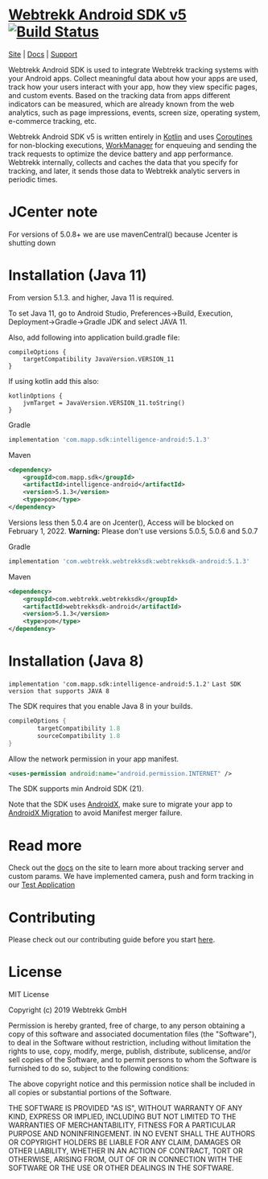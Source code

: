 # [Webtrekk Android SDK v5](https://webtrekk.github.io/webtrekk-android-sdk-v5/) [![Build Status](https://travis-ci.com/Webtrekk/webtrekk-android-sdk-v5.svg?branch=master)](https://travis-ci.com/Webtrekk/webtrekk-android-sdk-v5)

[Site](https://mapp.com/) |
[Docs](https://documentation.mapp.com/latest/en/android-sdk-v5-17498610.html) |
[Support](https://support.webtrekk.com/)

Webtrekk Android SDK is used to integrate Webtrekk tracking systems with your Android apps. Collect meaningful data about how your apps are used, track how your users interact with your app, how they view specific pages, and custom events. Based on the tracking data from apps different indicators can be measured, which are already known from the web analytics, such as page impressions, events, screen size, operating system, e-commerce tracking, etc.

Webtrekk Android SDK v5 is written entirely in [Kotlin](https://kotlinlang.org/) and uses [Coroutines](https://kotlinlang.org/docs/reference/coroutines-overview.html) for non-blocking executions, [WorkManager](https://developer.android.com/topic/libraries/architecture/workmanager) for enqueuing and sending the track requests to optimize the device battery and app performance.
Webtrekk internally, collects and caches the data that you specify for tracking, and later, it sends those data to Webtrekk analytic servers in periodic times.

# JCenter note

For versions of 5.0.8+ we are use mavenCentral() because Jcenter is shutting down


# Installation (Java 11)

From version 5.1.3. and higher, Java 11 is required. 

To set Java 11, go to Android Studio, Preferences->Build, Execution, Deployment->Gradle->Gradle JDK and select JAVA 11.

Also, add following into application build.gradle file:

    compileOptions {
        targetCompatibility JavaVersion.VERSION_11
    }
    
If using kotlin add this also:

    kotlinOptions {
        jvmTarget = JavaVersion.VERSION_11.toString()
    }

Gradle
```groovy
implementation 'com.mapp.sdk:intelligence-android:5.1.3'
```

Maven
```xml
<dependency>
	<groupId>com.mapp.sdk</groupId>
	<artifactId>intelligence-android</artifactId>
	<version>5.1.3</version>
	<type>pom</type>
</dependency>
```
Versions less then 5.0.4 are on Jcenter(), Access will be blocked on February 1, 2022.
**Warning:** Please don't use versions 5.0.5, 5.0.6 and 5.0.7


Gradle
```groovy
implementation 'com.webtrekk.webtrekksdk:webtrekksdk-android:5.1.3'
```

Maven
```xml
<dependency>
	<groupId>com.webtrekk.webtrekksdk</groupId>
	<artifactId>webtrekksdk-android</artifactId>
	<version>5.1.3</version>
	<type>pom</type>
</dependency>
```

# Installation (Java 8)


```implementation 'com.mapp.sdk:intelligence-android:5.1.2'``` `Last SDK version that supports JAVA 8`


The SDK requires that you enable Java 8 in your builds.
```groovy
compileOptions {
        targetCompatibility 1.8
        sourceCompatibility 1.8
}
```

Allow the network permission in your app manifest.
```xml
<uses-permission android:name="android.permission.INTERNET" />
```

The SDK supports min Android SDK (21).

Note that the SDK uses [AndroidX](https://developer.android.com/jetpack/androidx), make sure to migrate your app to [AndroidX Migration](https://developer.android.com/jetpack/androidx#using_androidx) to avoid Manifest merger failure.



# Read more
Check out the [docs](https://docs.webtrekk.com/display/ASVN) on the site to learn more about tracking server and custom params. 
We have implemented camera, push and form tracking in our [Test Application](https://github.com/Webtrekk/Android-advanced-test-application) 

# Contributing
Please check out our contributing guide before you start [here](https://github.com/Webtrekk/webtrekk-android-sdk-v5/blob/fc910d5dc6da3d3e289a1cc57bc281be0e34b5da/CONTRIBUTING.md).

# License
MIT License

Copyright (c) 2019 Webtrekk GmbH

Permission is hereby granted, free of charge, to any person obtaining a copy
of this software and associated documentation files (the "Software"), to deal
in the Software without restriction, including without limitation the rights
to use, copy, modify, merge, publish, distribute, sublicense, and/or sell
copies of the Software, and to permit persons to whom the Software is
furnished to do so, subject to the following conditions:

The above copyright notice and this permission notice shall be included in all
copies or substantial portions of the Software.

THE SOFTWARE IS PROVIDED "AS IS", WITHOUT WARRANTY OF ANY KIND, EXPRESS OR
IMPLIED, INCLUDING BUT NOT LIMITED TO THE WARRANTIES OF MERCHANTABILITY,
FITNESS FOR A PARTICULAR PURPOSE AND NONINFRINGEMENT. IN NO EVENT SHALL THE
AUTHORS OR COPYRIGHT HOLDERS BE LIABLE FOR ANY CLAIM, DAMAGES OR OTHER
LIABILITY, WHETHER IN AN ACTION OF CONTRACT, TORT OR OTHERWISE, ARISING FROM,
OUT OF OR IN CONNECTION WITH THE SOFTWARE OR THE USE OR OTHER DEALINGS IN THE
SOFTWARE.

